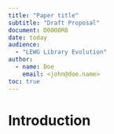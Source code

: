 ```yaml
---
title: "Paper title"
subtitle: "Draft Proposal"
document: D0000R0
date: today
audience:
  - "LEWG Library Evolution"
author:
  - name: Doe
    email: <john@doe.name>
toc: true
---
```


Introduction
============

